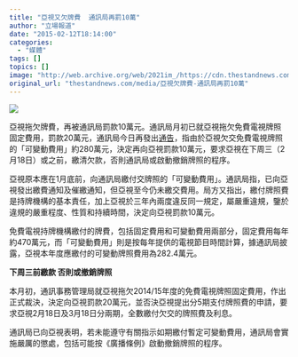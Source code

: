 ```yaml
---
title: "亞視又欠牌費  通訊局再罰10萬"
author: "立場報道"
date: "2015-02-12T18:14:00"
categories:
  - "媒體"
tags: []
topics: []
image: "http://web.archive.org/web/2021im_/https://cdn.thestandnews.com/media/photos/cache/19-01_5CvTb_1200x0.png"
original_url: "thestandnews.com/media/亞視欠牌費-通訊局再罰10萬"
---
```

![](http://web.archive.org/web/2021im_/https://cdn.thestandnews.com/media/photos/cache/19-01_5CvTb_1200x0.png)

亞視拖欠牌費，再被通訊局罰款10萬元。通訊局月初已就亞視拖欠免費電視牌照固定費用，罰款20萬元，通訊局今日再發出[通告](http://web.archive.org/web/20210628151253/http://www.info.gov.hk/gia/general/201502/12/P201502120689.htm)，指由於亞視欠交免費電視牌照的「可變動費用」約280萬元，決定再向亞視罰款10萬元，要求亞視在下周三（2月18日）或之前，繳清欠款，否則通訊局或啟動撤銷牌照的程序。

亞視原本應在1月底前，向通訊局繳付交牌照的「可變動費用」。通訊局指，已向亞視發出繳費通知及催繳通知，但亞視至今仍未繳交費用。局方又指出，繳付牌照費是持牌機構的基本責任，加上亞視於三年內兩度違反同一規定，屬嚴重違規，鑒於違規的嚴重程度、性質和持續時間，決定向亞視罰款10萬元。

免費電視持牌機構繳付的牌費，包括固定費用和可變動費用兩部分，固定費用每年約470萬元，而「可變動費用」則是按每年提供的電視節目時間計算，據通訊局披露，亞視本年度應繳付的可變動牌照費用為282.4萬元。

**下周三前****繳****款 否則或撤銷牌照**

本月初，通訊事務管理局就亞視拖欠2014/15年度的免費電視牌照固定費用，作出正式裁決，決定向亞視罰款20萬元，並否決亞視提出分5期支付牌照費的申請，要求亞視2月18日及3月18日分兩期，全數繳付欠交的牌照費及利息。

通訊局已向亞視表明，若未能遵守有關指示如期繳付暫定可變動費用，通訊局會實施嚴厲的懲處，包括可能按《廣播條例》啟動撤銷牌照的程序。